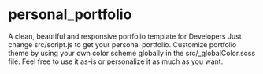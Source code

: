 # personal_portfolio
A clean, beautiful and responsive portfolio template for Developers
Just change src/script.js to get your personal portfolio. Customize portfolio theme by using your own color scheme globally in the src/_globalColor.scss file. Feel free to use it as-is or personalize it as much as you want.
